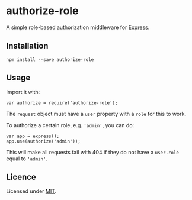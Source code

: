 # authorize-role
A simple role-based authorization middleware for [Express][express-url].

## Installation

```
npm install --save authorize-role
```

## Usage

Import it with:

```
var authorize = require('authorize-role');
```

The `request` object must have a `user` property with a `role` for this to work.

To authorize a certain role, e.g. `'admin'`, you can do:

```
var app = express();
app.use(authorize('admin'));
```

This will make all requests fail with 404 if they do not have a `user.role` equal to `'admin'`.

## Licence

Licensed under [MIT](https://github.com/bsonntag/authorize-role/blob/master/LICENSE).

[express-url]: http://expressjs.com/
